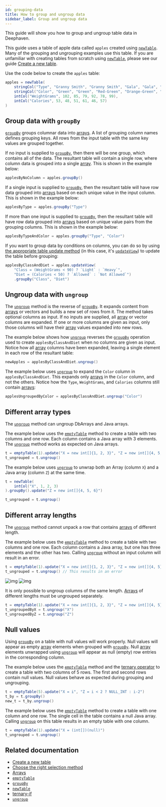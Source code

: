 ```yaml
---
id: grouping-data
title: How to group and ungroup data
sidebar_label: Group and ungroup data
---
```


This guide will show you how to group and ungroup table data in Deephaven.

This guide uses a table of apple data called `apples` created using [`newTable`](../reference/table-operations/create/newTable.md). Many of the grouping and ungrouping examples use this table. If you are unfamiliar with creating tables from scratch using [`newTable`](../reference/table-operations/create/newTable.md), please see our guide [Create a new table](./new-table.md).

Use the code below to create the `apples` table:

```groovy test-set=1
apples = newTable(
    stringCol("Type", "Granny Smith", "Granny Smith", "Gala", "Gala", "Golden Delicious", "Golden Delicious"),
    stringCol("Color", "Green", "Green", "Red-Green", "Orange-Green", "Yellow", "Yellow"),
    intCol("WeightGrams", 102, 85, 79, 92, 78, 99),
    intCol("Calories", 53, 48, 51, 61, 46, 57)
)
```

## Group data with `groupBy`

[`groupBy`](../reference/table-operations/group-and-aggregate/groupBy.md) groups columnar data into [arrays](../reference/query-language/types/arrays.md). A list of grouping column names defines grouping keys. All rows from the input table with the same key values are grouped together.

If no input is supplied to [`groupBy`](../reference/table-operations/group-and-aggregate/groupBy.md), then there will be one group, which contains all of the data. The resultant table will contain a single row, where column data is grouped into a single [array](../reference/query-language/types/arrays.md). This is shown in the example below:

```groovy test-set=1
applesByNoColumn = apples.groupBy()
```

If a single input is supplied to [`groupBy`](../reference/table-operations/group-and-aggregate/groupBy.md), then the resultant table will have row data grouped into [arrays](../reference/query-language/types/arrays.md) based on each unique value in the input column. This is shown in the example below:

```groovy test-set=1
applesByType = apples.groupBy("Type")
```

If more than one input is supplied to [`groupBy`](../reference/table-operations/group-and-aggregate/groupBy.md), then the resultant table will have row data grouped into [arrays](../reference/query-language/types/arrays.md) based on unique value pairs from the grouping columns. This is shown in the example below:

```groovy test-set=1
applesByTypeAndColor = apples.groupBy("Type", "Color")
```

If you want to group data by conditions on columns, you can do so by using [the appropriate table update method](../conceptual/choose-select-view-update.md) (in this case, it's [`updateView`](../reference/table-operations/select/update-view.md)) to update the table before grouping:

```groovy test-set=1
applesByClassAndDiet = apples.updateView(
    "Class = (WeightGrams < 90) ? `Light` : `Heavy`",
    "Diet = (Calories < 50) ? `Allowed` : `Not Allowed`")
    .groupBy("Class", "Diet")
```

## Ungroup data with `ungroup`

The [`ungroup`](../reference/table-operations/group-and-aggregate/ungroup.md) method is the reverse of [`groupBy`](../reference/table-operations/group-and-aggregate/groupBy.md). It expands content from [arrays](../reference/query-language/types/arrays.md) or vectors and builds a new set of rows from it. The method takes optional columns as input. If no inputs are supplied, all [array](../reference/query-language/types/arrays.md) or vector columns are expanded. If one or more columns are given as input, only those columns will have their [array](../reference/query-language/types/arrays.md) values expanded into new rows.

The example below shows how [`ungroup`](../reference/table-operations/group-and-aggregate/ungroup.md) reverses the [`groupBy`](../reference/table-operations/group-and-aggregate/groupBy.md) operation used to create `applesByClassAndDiet` when no columns are given as input. Notice how all [array](../reference/query-language/types/arrays.md) columns have been expanded, leaving a single element in each row of the resultant table:

```groovy test-set=1
newApples = applesByClassAndDiet.ungroup()
```

The example below uses [`ungroup`](../reference/table-operations/group-and-aggregate/ungroup.md) to expand the `Color` column in `applesByClassAndDiet`. This expands only [arrays](../reference/query-language/types/arrays.md) in the `Color` column, and not the others. Notice how the `Type`, `WeightGrams`, and `Calories` columns still contain [arrays](../reference/query-language/types/arrays.md):

```groovy test-set=1
applesUngroupedByColor = applesByClassAndDiet.ungroup("Color")
```

## Different array types

The [`ungroup`](../reference/table-operations/group-and-aggregate/ungroup.md) method can ungroup DbArrays and Java arrays.

The example below uses the [`emptyTable`](../reference/table-operations/create/emptyTable.md) method to create a table with two columns and one row. Each column contains a Java array with 3 elements. The [`ungroup`](../reference/table-operations/group-and-aggregate/ungroup.md) method works as expected on Java arrays.

```groovy order=t,t_ungrouped
t = emptyTable(1).update("X = new int[]{1, 2, 3}", "Z = new int[]{4, 5, 6}")
t_ungrouped = t.ungroup()
```

The example below uses [`ungroup`](../reference/table-operations/group-and-aggregate/ungroup.md) to unwrap both an Array (column `X`) and a Java array (column `Z`) at the same time.

```groovy order=t,t_ungrouped
t = newTable(
    intCol("X", 1, 2, 3)
).groupBy().update("Z = new int[]{4, 5, 6}")

t_ungrouped = t.ungroup()
```

## Different array lengths

The [`ungroup`](../reference/table-operations/group-and-aggregate/ungroup.md) method cannot unpack a row that contains [arrays](../reference/query-language/types/arrays.md) of different length.

The example below uses the [`emptyTable`](../reference/table-operations/create/emptyTable.md) method to create a table with two columns and one row. Each column contains a Java array, but one has three elements and the other has two. Calling [`ungroup`](../reference/table-operations/group-and-aggregate/ungroup.md) without an input column will result in an error.

```groovy skip-test
t = emptyTable(1).update("X = new int[]{1, 2, 3}", "Z = new int[]{4, 5}")
t_ungrouped = t.ungroup() // This results in an error
```

![img](../assets/how-to/t_diffArrayLengths.png)
![img](../assets/how-to/t_ungrouped_Error.png)

It is only possible to ungroup columns of the same length. [Arrays](../reference/query-language/types/arrays.md) of different lengths must be ungrouped separately.

```groovy order=t,t_ungroupedByX,t_ungroupedByZ
t = emptyTable(1).update("X = new int[]{1, 2, 3}", "Z = new int[]{4, 5}")
t_ungroupedByX = t.ungroup("X")
t_ungroupedByZ = t.ungroup("Z")
```

## Null values

Using [`groupBy`](../reference/table-operations/group-and-aggregate/groupBy.md) on a table with null values will work properly. Null values will appear as empty [array](../reference/query-language/types/arrays.md) elements when grouped with [`groupBy`](../reference/table-operations/group-and-aggregate/groupBy.md). Null [array](../reference/query-language/types/arrays.md) elements unwrapped using [`ungroup`](../reference/table-operations/group-and-aggregate/ungroup.md) will appear as null (empty) row entries in the corresponding column.

The example below uses the [`emptyTable`](../reference/table-operations/create/emptyTable.md) method and the [ternary operator](../reference/query-language/control-flow/ternary-if.md) to create a table with two columns of 5 rows. The first and second rows contain null values. Null values behave as expected during grouping and ungrouping.

```groovy order=t,t_by,new_t
t = emptyTable(5).update("X = i", "Z = i < 2 ? NULL_INT : i-2")
t_by = t.groupBy()
new_t = t_by.ungroup()
```

The example below uses the [`emptyTable`](../reference/table-operations/create/emptyTable.md) method to create a table with one column and one row. The single cell in the table contains a null Java array. Calling [`ungroup`](../reference/table-operations/group-and-aggregate/ungroup.md) on this table results in an empty table with one column.

```groovy order=t,t_ungrouped
t = emptyTable(1).update("X = (int[])(null)")
t_ungrouped = t.ungroup()
```

## Related documentation

- [Create a new table](./new-table.md)
- [Choose the right selection method](../conceptual/choose-select-view-update.md)
- [Arrays](../reference/query-language/types/arrays.md)
- [`emptyTable`](../reference/table-operations/create/emptyTable.md)
- [`groupBy`](../reference/table-operations/group-and-aggregate/groupBy.md)
- [`newTable`](../reference/table-operations/create/newTable.md)
- [ternary-if](../reference/query-language/control-flow/ternary-if.md)
- [`ungroup`](../reference/table-operations/group-and-aggregate/ungroup.md)
